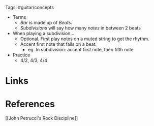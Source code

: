 Tags: #guitar/concepts 


- Terms
	- *Bar* is made up of *Beats*.
	- *Subdivisions* will say how many *notes* in between 2 beats
- When playing a subdivision...
	- Optional. First play notes on a muted string to get the rhythm.
	- Accent first note that falls on a beat.
		- eg. In subdivision: accent first note, then fifth note
- Practice
	- 4/2, 4/3, 4/4

# Links

# References
[[John Petrucci's Rock Discipline]]